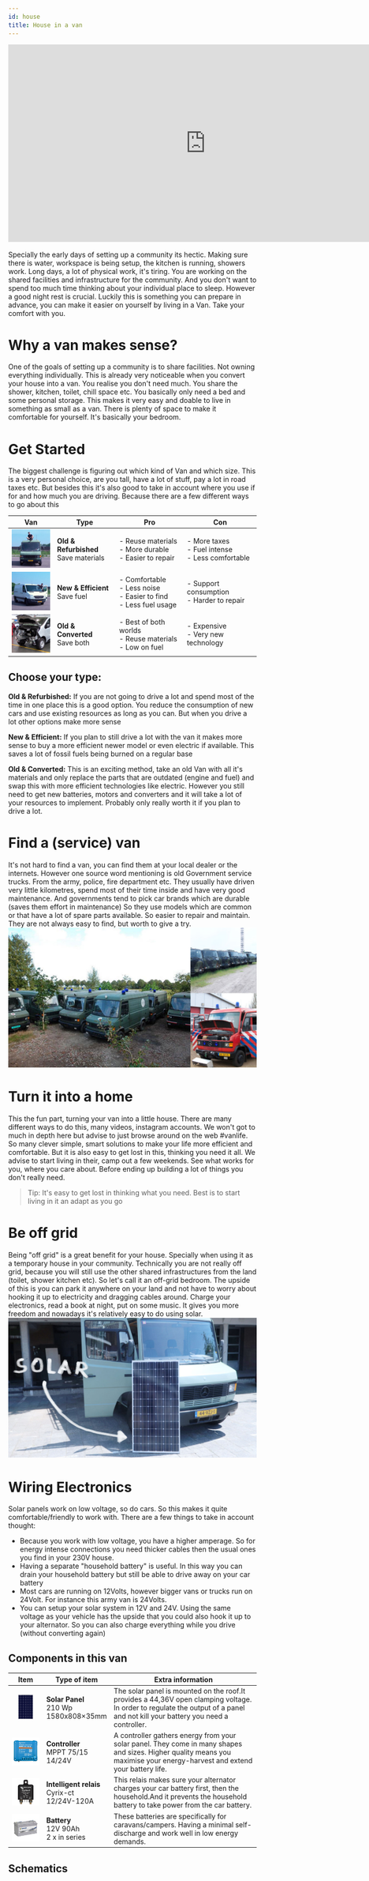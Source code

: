 ```yaml
---
id: house
title: House in a van
---
```


<div class="videocontainer">
  <iframe width="800" height="400" src="https://www.youtube.com/embed/qoj4mUCjqh8 " frameborder="0" allow="accelerometer; autoplay; encrypted-media; gyroscope; picture-in-picture" allowfullscreen></iframe>
</div>

Specially the early days of setting up a community its hectic. Making sure there is water, workspace is being setup, the kitchen is running, showers work. Long days, a lot of physical work, it's tiring. You are working on the shared facilities and infrastructure for the community. And you don't want to spend too much time thinking about your individual place to sleep. However a good night rest is crucial. Luckily this is something you can prepare in advance, you can make it easier on yourself by living in a Van. Take your comfort with you.

# Why a van makes sense?
One of the goals of setting up a community is to share facilities. Not owning everything individually. This is already very noticeable when you convert your house into a van. You realise you don't need much. You share the shower, kitchen, toilet, chill space etc. You basically only need a bed and some personal storage. This makes it very easy and doable to live in something as small as a van. There is plenty of space to make it comfortable for yourself. It's basically your bedroom.


# Get Started
The biggest challenge is figuring out which kind of Van and which size. This is a very personal choice, are you tall, have a lot of stuff, pay a lot in road taxes etc. But besides this it's also good to take in account where you use if for and how much you are driving. Because there are a few different ways to go about this

Van | Type  | Pro | Con|
--- | ---| ---| ---
<img src="../assets/move/van-old.jpg" width="100"/> | __Old & Refurbished__ <br> Save materials| - Reuse materials <br> - More durable<br> - Easier to repair  | - More taxes<br> - Fuel intense<br> - Less comfortable   |
<img src="../assets/move/van-new.jpg" width="100"/> | __New & Efficient__  <br> Save fuel| - Comfortable<br> - Less noise<br> - Easier to find<br> - Less fuel usage | - Support consumption<br> - Harder to repair
<img src="../assets/move/van-convert.jpg" width="100"/> | __Old & Converted__ <br> Save both| - Best of both worlds<br> - Reuse materials <br>- Low on fuel   |- Expensive <br> - Very new technology  

## Choose your type:
__Old & Refurbished:__ If you are not going to drive a  lot and spend most of the time in one place this is a good option. You reduce the consumption of new cars and use existing resources as long as you can. But when you drive a lot other options make more sense

__New & Efficient:__ If you plan to still drive a lot with the van it makes more sense to buy a more efficient newer model or even electric if available. This saves a lot of fossil fuels being burned on a regular base

__Old & Converted:__ This is an exciting method, take an old Van with all it's materials and only replace the parts that are outdated (engine and fuel) and swap this with more efficient technologies like electric. However you still need to get new batteries, motors and converters and it will take a lot of your resources to implement. Probably only really worth it if you plan to drive a lot.


# Find a (service) van
It's not hard to find a van, you can find them at your local dealer or the internets. However one source word mentioning is old Government service trucks. From the army, police, fire department etc. They usually have driven very little kilometres, spend most of their time inside and have very good maintenance. And governments tend to pick car brands which are durable (saves them effort in maintenance) So they use models which are common or that have a lot of spare parts available. So easier to repair and maintain. They are not always easy to find, but worth to give a try.
<img src="../assets/move/van-buy.jpg" />


# Turn it into a home
This the fun part, turning your van into a little house. There are many different ways to do this, many videos, instagram accounts. We won't got to much in depth here but advise to just browse around on the web #vanlife. So many clever simple, smart solutions to make your life more efficient and comfortable. But it is also easy to get lost in this, thinking you need it all. We advise to start living in their, camp out a few weekends. See what works for you, where you care about. Before ending up building a lot of things you don't really need.

>Tip: It's easy to get lost in thinking what you need. Best is to start living in it an adapt as you go



# Be off grid
Being "off grid" is a great benefit for your house. Specially when using it as a temporary house in your community. Technically you are not really off grid, because you will still use the other shared infrastructures from the land (toilet, shower kitchen etc). So let's call it an off-grid bedroom. The upside of this is you can park it anywhere on your land and not have to worry about hooking it up to electricity and dragging cables around. Charge your electronics, read a book at night, put on some music. It gives you more freedom and nowadays it's relatively easy to do using solar.
<img src="../assets/move/van-solar.jpg" />

# Wiring Electronics
Solar panels work on low voltage, so do cars. So this makes it quite comfortable/friendly to work with. There are a few things to take in account thought:
- Because you work with low voltage, you have a higher amperage. So for energy intense connections you need thicker cables then the usual ones you find in your 230V house.
- Having a separate "household battery" is useful. In this way you can drain your household battery but still be able to drive away on your car battery
- Most cars are running on 12Volts, however bigger vans or trucks run on 24Volt. For instance this army van is 24Volts.
- You can setup your solar system in 12V and 24V. Using the same voltage as your vehicle has the upside that you could also hook it up to your alternator. So you can also charge everything while you drive (without converting again)


## Components in this van


Item | Type of item  | Extra information
--- | ---| ---
<img src="../assets/move/van-panel.jpg" width="200" /> | __Solar Panel__ <br> 210 Wp <br>1580x808×35mm|  The solar panel is mounted on the roof.It provides a 44,36V open clamping voltage. In order to regulate the output of a panel and not kill your battery you need a controller.  |
<img src="../assets/move/van-controller.jpg" width="100"/> | __Controller__  <br> MPPT 75/15<br> 14/24V| A controller gathers energy from your solar panel. They come in many shapes and sizes. Higher quality means you maximise your energy-harvest and extend your battery life.
<img src="../assets/move/van-relais.jpg" width="100"/> | __Intelligent relais__ <br>  Cyrix-ct <br> 12/24V-120A  | This relais makes sure your alternator charges your car battery first, then the household.And it prevents the household battery to take power from the car battery.
<img src="../assets/move/van-battery.jpg" width="100"/> | __Battery__ <br>  12V 90Ah <br> 2 x in series|  These batteries are specifically for caravans/campers. Having a minimal self-discharge and work well in low energy demands.

## Schematics

